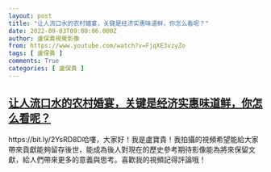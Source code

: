 ```yaml
---
layout: post
title: "让人流口水的农村婚宴，关键是经济实惠味道鲜，你怎么看呢？"
date: 2022-09-03T09:00:06.000Z
author: 盧保貴視覺影像
from: https://www.youtube.com/watch?v=FjqXE3vzyZo
tags: [ 盧保貴 ]
comments: True
categories: [ 盧保貴 ]
---
```

<!--1662195606000-->
[让人流口水的农村婚宴，关键是经济实惠味道鲜，你怎么看呢？](https://www.youtube.com/watch?v=FjqXE3vzyZo)
------

<div>
https://bit.ly/2YsRD8D哈嘍，大家好！我是盧寶貴！我拍攝的視頻希望能給大家帶來貢獻能夠留存後世，能成為後人對現在的歷史參考期待影像能為將來保留文獻，給人們帶來更多的意義與思考。喜歡我的視頻記得評論哦！
</div>
